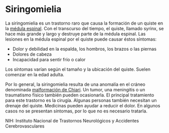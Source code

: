 Siringomielia
=============


La siringomielia es un trastorno raro que causa la formación de un quiste en la [médula espinal](https://medlineplus.gov/spanish/spinalcorddiseases.html). Con el transcurso del tiempo, el quiste, llamado syrinx, se hace más grande y largo y destruye parte de la médula espinal. Las lesiones en la médula espinal por el quiste puede causar éstos síntomas:


* Dolor y debilidad en la espalda, los hombros, los brazos o las piernas
* Dolores de cabeza
* Incapacidad para sentir frío o calor


Los síntomas varían según el tamaño y la ubicación del quiste. Suelen comenzar en la edad adulta. 


Por lo general, la siringomielia resulta de una anomalía en el cráneo denominada [malformación de Chiari](https://medlineplus.gov/spanish/chiarimalformation.html). Un tumor, una meningitis o un traumatismo físico también pueden ocasionarla. El principal tratamiento para este trastorno es la cirugía. Algunas personas también necesitan un drenaje del quiste. Medicinas pueden ayudar a reducir el dolor. En algunos casos no se presentan síntomas, por lo que no es necesario tratarla.


NIH: Instituto Nacional de Trastornos Neurológicos y Accidentes Cerebrovasculares

